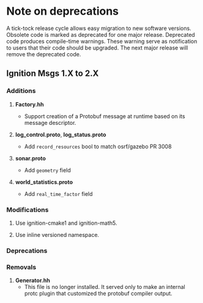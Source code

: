 # Note on deprecations
A tick-tock release cycle allows easy migration to new software versions.
Obsolete code is marked as deprecated for one major release.
Deprecated code produces compile-time warnings. These warning serve as
notification to users that their code should be upgraded. The next major
release will remove the deprecated code.


## Ignition Msgs 1.X to 2.X

### Additions

1. **Factory.hh**
    + Support creation of a Protobuf message at runtime based on its message descriptor.

1. **log\_control.proto**, **log\_status.proto**
    + Add `record_resources` bool to match osrf/gazebo PR 3008

1. **sonar.proto**
    + Add `geometry` field

1. **world\_statistics.proto**
    + Add `real_time_factor` field

### Modifications

1. Use ignition-cmake1 and ignition-math5.

1. Use inline versioned namespace.

### Deprecations

### Removals

1. **Generator.hh**
    + This file is no longer installed. It served only to make an internal
      protc plugin that customized the protobuf compiler output.
